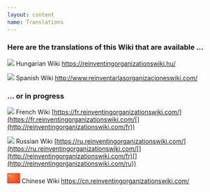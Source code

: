 ```yaml
---
layout: content
name: Translations
---
```

### Here are the translations of this Wiki that are available …

![](/media/flaghungary.ico)      Hungarian Wiki <https://reinventingorganizationswiki.hu/>

![](/media/flagspain.ico)      Spanish Wiki <http://www.reinventarlasorganizacioneswiki.com/>

### … or in progress

![](/media/flagfrance.ico)      French Wiki [https://fr.reinventingorganizationswiki.com/](https://fr.reinventingorganizationswiki.com/[](http://reinventingorganizationswiki.com/fr))

![](/media/flagrussia.ico)      Russian Wiki [https://ru.reinventingorganizationswiki.com/](https://ru.reinventingorganizationswiki.com/[](http://reinventingorganizationswiki.com/fr)[](http://reinventingorganizationswiki.com/ru))

![](/media/flagchina.jpg)       Chinese Wiki <https://cn.reinventingorganizationswiki.com/>